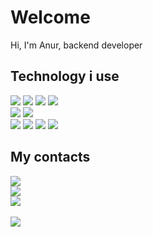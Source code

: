 <h1> Welcome</h1>

Hi, I'm Anur, backend developer

## Technology i use

<div>
<img src='https://img.shields.io/badge/JavaScript-F7DF1E?style=for-the-badge&logo=javascript&logoColor=black'>
<img src='https://img.shields.io/badge/TypeScript-007ACC?style=for-the-badge&logo=typescript&logoColor=white'>
<img src='https://img.shields.io/badge/Node.js-43853D?style=for-the-badge&logo=node.js&logoColor=white'>
<img src='https://img.shields.io/badge/nestjs-%23E0234E.svg?style=for-the-badge&logo=nestjs&logoColor=white'>
</div>
<div>
  <img src='https://img.shields.io/badge/Go-00ADD8.svg?style=for-the-badge&logo=Go&logoColor=white'>
  <img src='https://img.shields.io/badge/RabbitMQ-FF6600.svg?style=for-the-badge&logo=RabbitMQ&logoColor=white'>
</div>
<div>
<img src='https://img.shields.io/badge/MongoDB-%234ea94b.svg?style=for-the-badge&logo=mongodb&logoColor=white'>
<img src='https://img.shields.io/badge/redis-%23DD0031.svg?style=for-the-badge&logo=redis&logoColor=white'>
<img src='https://img.shields.io/badge/MariaDB-003545?style=for-the-badge&logo=mariadb&logoColor=white'>
<img src='https://img.shields.io/badge/postgres-%23316192.svg?style=for-the-badge&logo=postgresql&logoColor=white'>
</div>

## My contacts
<div>
<a href='https://www.linkedin.com/in/anuritto/'> <img src='https://img.shields.io/badge/LinkedIn-0A66C2.svg?style=for-the-badge&logo=LinkedIn&logoColor=white'/></a>
</div>
<div>
<a href='https://t.me/anuritto'><img src='https://img.shields.io/badge/Telegram-2CA5E0?style=for-the-badge&logo=telegram&logoColor=white'></a>
</div>
<div>
<a href='https://career.habr.com/anuritto'><img src='https://img.shields.io/badge/Habr-65A3BE.svg?style=for-the-badge&logo=Habr&logoColor=white'/></a>
</div>


<br/>

<img src='https://github-readme-stats.vercel.app/api?username=anuritto&theme=blue-green'>
